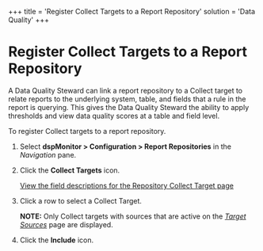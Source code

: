 +++
title = 'Register Collect Targets to a Report Repository'
solution = 'Data Quality'
+++

# Register Collect Targets to a Report Repository

A Data Quality Steward can link a report repository to a Collect target
to relate reports to the underlying system, table, and fields that a
rule in the report is querying. This gives the Data Quality Steward the
ability to apply thresholds and view data quality scores at a table and
field level.

To register Collect targets to a report repository.

1.  Select **dspMonitor \> Configuration \> Report Repositories** in the
    *Navigation* pane.

2.  Click the **Collect Targets** icon.
    
    [View the field descriptions for the Repository Collect Target
    page](../Page_Desc/Repository_Collect_Target)

3.  Click a row to select a Collect Target.
    
    **NOTE:** Only Collect targets with sources that are active on the
    *[Target
    Sources](../../../Platform/Collect/Page_Desc/Target_Sources_H_Collect)*
    page are displayed.

4.  Click the **Include** icon.
